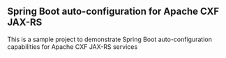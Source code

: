 ## Spring Boot auto-configuration for Apache CXF JAX-RS

This is a sample project to demonstrate Spring Boot auto-configuration capabilities for Apache CXF JAX-RS services
